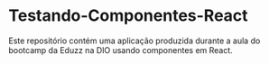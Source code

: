 # Testando-Componentes-React
Este repositório contém uma aplicação produzida durante a aula do bootcamp da Eduzz na DIO usando componentes em React.
